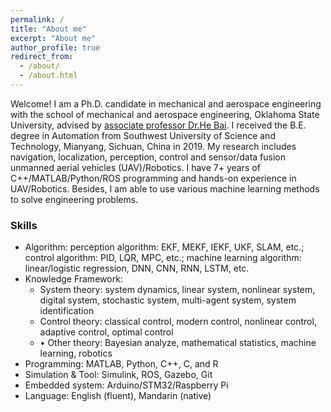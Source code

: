 ```yaml
---
permalink: /
title: "About me"
excerpt: "About me"
author_profile: true
redirect_from: 
  - /about/
  - /about.html
---
```

Welcome! I am a Ph.D. candidate in mechanical and aerospace engineering with the school of mechanical and aerospace engineering, Oklahoma State University, advised by [associate professor Dr.He Bai](https://ceat.okstate.edu/mae/faculty-staff/faculty-bios/he-bai.html). I received the B.E. degree in Automation from Southwest University of Science and Technology, Mianyang, Sichuan, China in 2019. My research includes navigation, localization, perception, control and sensor/data fusion unmanned aerial vehicles (UAV)/Robotics. I have 7+ years of C++/MATLAB/Python/ROS programming and hands-on experience in UAV/Robotics. Besides, I am able to use various machine learning methods to solve engineering problems. 

### Skills
- Algorithm: perception algorithm: EKF, MEKF, IEKF, UKF, SLAM, etc.; control algorithm: PID, LQR, MPC, etc.; machine learning algorithm: linear/logistic regression, DNN, CNN, RNN, LSTM, etc.
- Knowledge Framework:
  - System theory: system dynamics, linear system, nonlinear system, digital system, stochastic system, multi-agent system, system identification
  - Control theory: classical control, modern control, nonlinear control, adaptive control, optimal control
  - •	Other theory: Bayesian analyze, mathematical statistics, machine learning, robotics
- Programming: MATLAB, Python, C++, C, and R
- Simulation & Tool: Simulink, ROS, Gazebo, Git
- Embedded system: Arduino/STM32/Raspberry Pi
- Language: English (fluent), Mandarin (native)

